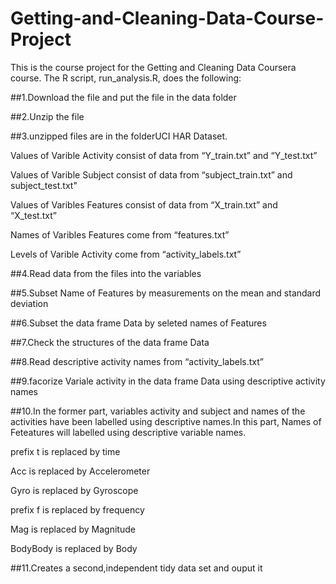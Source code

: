 # Getting-and-Cleaning-Data-Course-Project
This is the course project for the Getting and Cleaning Data Coursera course. The R script, run_analysis.R, does the following:

##1.Download the file and put the file in the data folder

##2.Unzip the file

##3.unzipped files are in the folderUCI HAR Dataset.

Values of Varible Activity consist of data from “Y_train.txt” and “Y_test.txt”

Values of Varible Subject consist of data from “subject_train.txt” and subject_test.txt"

Values of Varibles Features consist of data from “X_train.txt” and “X_test.txt”

Names of Varibles Features come from “features.txt”

Levels of Varible Activity come from “activity_labels.txt”

##4.Read data from the files into the variables

##5.Subset Name of Features by measurements on the mean and standard deviation

##6.Subset the data frame Data by seleted names of Features

##7.Check the structures of the data frame Data

##8.Read descriptive activity names from “activity_labels.txt”

##9.facorize Variale activity in the data frame Data using descriptive activity names

##10.In the former part, variables activity and subject and names of the activities have been labelled using descriptive names.In this part, Names of Feteatures will labelled using descriptive variable names.

prefix t is replaced by time

Acc is replaced by Accelerometer

Gyro is replaced by Gyroscope

prefix f is replaced by frequency

Mag is replaced by Magnitude

BodyBody is replaced by Body

##11.Creates a second,independent tidy data set and ouput it
